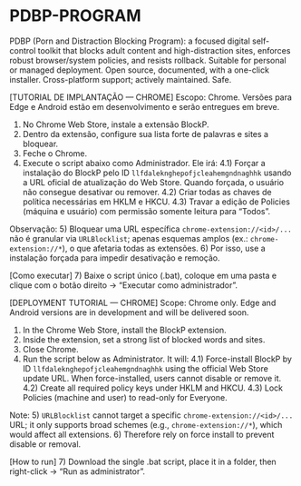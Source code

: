 # PDBP-PROGRAM
PDBP (Porn and Distraction Blocking Program): a focused digital self-control toolkit that blocks adult content and high-distraction sites, enforces robust browser/system policies, and resists rollback. Suitable for personal or managed deployment. Open source, documented, with a one-click installer. Cross-platform support; actively maintained. Safe.

[TUTORIAL DE IMPLANTAÇÃO — CHROME]
Escopo: Chrome. Versões para Edge e Android estão em desenvolvimento e serão entregues em breve.

1) No Chrome Web Store, instale a extensão BlockP.
2) Dentro da extensão, configure sua lista forte de palavras e sites a bloquear.
3) Feche o Chrome.
4) Execute o script abaixo como Administrador. Ele irá:
   4.1) Forçar a instalação do BlockP pelo ID `llfdaleknghepofjcleahemgndnaghhk` usando a URL oficial de atualização do Web Store. Quando forçada, o usuário não consegue desativar ou remover.
   4.2) Criar todas as chaves de política necessárias em HKLM e HKCU.
   4.3) Travar a edição de Policies (máquina e usuário) com permissão somente leitura para “Todos”.

Observação:
5) Bloquear uma URL específica `chrome-extension://<id>/...` não é granular via `URLBlocklist`; apenas esquemas amplos (ex.: `chrome-extension://*`), o que afetaria todas as extensões.
6) Por isso, use a instalação forçada para impedir desativação e remoção.

[Como executar]
7) Baixe o script único (.bat), coloque em uma pasta e clique com o botão direito → “Executar como administrador”.


[DEPLOYMENT TUTORIAL — CHROME]
Scope: Chrome only. Edge and Android versions are in development and will be delivered soon.

1) In the Chrome Web Store, install the BlockP extension.
2) Inside the extension, set a strong list of blocked words and sites.
3) Close Chrome.
4) Run the script below as Administrator. It will:
   4.1) Force-install BlockP by ID `llfdaleknghepofjcleahemgndnaghhk` using the official Web Store update URL. When force-installed, users cannot disable or remove it.
   4.2) Create all required policy keys under HKLM and HKCU.
   4.3) Lock Policies (machine and user) to read-only for Everyone.

Note:
5) `URLBlocklist` cannot target a specific `chrome-extension://<id>/...` URL; it only supports broad schemes (e.g., `chrome-extension://*`), which would affect all extensions.
6) Therefore rely on force install to prevent disable or removal.

[How to run]
7) Download the single .bat script, place it in a folder, then right-click → “Run as administrator”.
